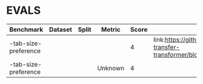 # EVALS

| Benchmark | Dataset | Split | Metric | Score | Source |
| --- | --- | --- | --- | --- | --- |
| -tab-size-preference |  |  |  | 4 | link:https://github.com/google-research/text-to-text-transfer-transformer/blob/master/released_checkpoints.md#t511 |
| -tab-size-preference |  |  | Unknown | 4 |  |
